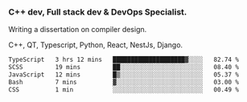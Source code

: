 <h3>C++ dev, Full stack dev & DevOps Specialist.</h3>
<p>Writing a dissertation on compiler design. <p>
<p>C++, QT, Typescript, Python, React, NestJs, Django.</p>

<!--START_SECTION:waka-->

```txt
TypeScript   3 hrs 12 mins   ████████████████████▓░░░░   82.74 %
SCSS         19 mins         ██░░░░░░░░░░░░░░░░░░░░░░░   08.40 %
JavaScript   12 mins         █▒░░░░░░░░░░░░░░░░░░░░░░░   05.37 %
Bash         7 mins          ▓░░░░░░░░░░░░░░░░░░░░░░░░   03.00 %
CSS          1 min           ░░░░░░░░░░░░░░░░░░░░░░░░░   00.49 %
```

<!--END_SECTION:waka-->
